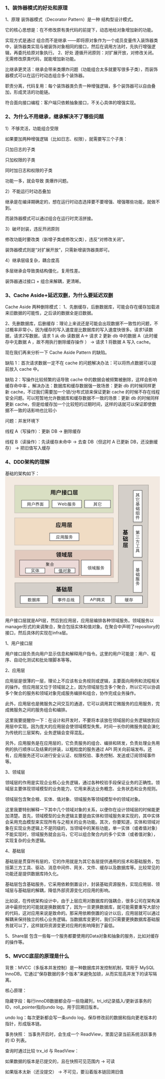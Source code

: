 ### 1、装饰器模式的好处和原理
1、原理
装饰器模式（Decorator Pattern）是一种 结构型设计模式。

它的核心思想是：在不修改原有类代码的前提下，动态地给对象增加新的功能。

实现方式是通过 组合而不是继承 ——即将原对象作为一个成员变量传入装饰器类中，装饰器类实现与被装饰对象相同的接口，然后在调用方法时，先执行增强逻辑，再委托给原对象执行。
2、好处
遵循开闭原则：对扩展开放，对修改关闭。无需修改原类代码，就能增加新功能。

比继承更灵活：继承会带来类爆炸问题（功能组合太多就要写很多子类），而装饰器模式可以在运行时动态组合多个装饰器。

职责分离，代码复用：每个装饰器类负责一种增强逻辑，多个装饰器可以自由叠加，形成灵活的功能链。

符合面向接口编程：客户端只依赖抽象接口，不关心具体的增强实现。

### 2、为什么不用继承，继承解决不了哪些问题
1）不够灵活，功能组合受限

如果要加两种增强逻辑（比如日志、权限），就需要写三个子类：

只加日志的子类

只加权限的子类

同时加日志和权限的子类

功能一多，就会导致 类爆炸问题。

2）不能运行时动态叠加

继承是在编译期确定的，想在运行时动态选择要不要增强、增强哪些功能，就做不到。

而装饰器模式可以通过组合在运行时灵活拼接。

3）破坏封装，违反开闭原则

修改功能时要改类（新增子类或修改父类），违反“对修改关闭”。

装饰器模式则是“对扩展开放”，只需新增装饰器类即可。

4）继承层级复杂，耦合度高

多层继承会导致类结构僵化，复用性差。

装饰器通过接口 + 组合来解耦，更清晰。

### 3、Cache Aside+延迟双删，为什么要延迟双删
Cache Aside 两种删除模式：
1、先删缓存，后删数据库，可能会存在缓存加载进来旧数据的可能性，之后读的数据全是旧数据。

2、先删数据库，后删缓存：理论上来说还是可能会出现数据不一致性的问题，不过概率非常小，因为缓存的写入速度是比数据库的写入速度快很多。请求1读数据，请求2写数据，请求 1 从 db 读数据 A-> 请求 2 更新 db 中的数据 A（此时缓存中无数据 A ，故不用执行删除缓存操作 ） -> 请求 1 将数据 A 写入 cache。

现在我们再来分析一下 Cache Aside Pattern 的缺陷。

缺陷 1：首次请求数据一定不在 cache 的问题解决办法：可以将热点数据可以提前放入 cache 中。

缺陷 2：写操作比较频繁的话导致 cache 中的数据会被频繁被删除，这样会影响缓存命中率 。解决办法：数据库和缓存数据强一致场景：更新 db 的时候同样更新 cache，不过我们需要加一个锁/分布式锁来保证更新 cache 的时候不存在线程安全问题。可以短暂地允许数据库和缓存数据不一致的场景：更新 db 的时候同样更新 cache，但是给缓存加一个比较短的过期时间，这样的话就可以保证即使数据不一致的话影响也比较小


问题：并发环境下

线程 A（写操作）：更新 DB → 删除缓存

线程 B（读操作）：先读缓存未命中 → 去查 DB（但这时 A 已更新 DB，还没删缓存） → 把旧值写入缓存


### 4、DDD架构的理解
基础的架构如下：
![alt text](../figs/image.png)
用户接口层就是API层，然后到应用层，应用层编排各种领域服务。领域服务以manager形式的来调聚合，聚合包括实体和值对象。在聚合中声明了repository的接口，然后具体的实现在infra层。

1、用户接口层

用户接口层负责向用户显示信息和解释用户指令。这里的用户可能是：用户、程序、自动化测试和批处理脚本等等。

2、应用层

应用层是很薄的一层，理论上不应该有业务规则或逻辑，主要面向用例和流程相关的操作。但应用层又位于领域层之上，因为领域层包含多个聚合，所以它可以协调多个聚合的服务和领域对象完成服务编排和组合，协作完成业务操作。

此外，应用层也是微服务之间交互的通道，它可以调用其它微服务的应用服务，完成微服务之间的服务组合和编排。

这里我要提醒你一下：在设计和开发时，不要将本该放在领域层的业务逻辑放到应用层中实现。因为庞大的应用层会使领域模型失焦，时间一长你的微服务就会演化为传统的三层架构，业务逻辑会变得混乱。

另外，应用服务是在应用层的，它负责服务的组合、编排和转发，负责处理业务用例的执行顺序以及结果的拼装，以粗粒度的服务通过 API 网关向前端发布。还有，应用服务还可以进行安全认证、权限校验、事务控制、发送或订阅领域事件等。

3、领域层

领域层的作用是实现企业核心业务逻辑，通过各种校验手段保证业务的正确性。领域层主要体现领域模型的业务能力，它用来表达业务概念、业务状态和业务规则。

领域层包含聚合根、实体、值对象、领域服务等领域模型中的领域对象。

这里我要特别解释一下其中几个领域对象的关系，以便你在设计领域层的时候能更加清楚。首先，领域模型的业务逻辑主要是由实体和领域服务来实现的，其中实体会采用充血模型来实现所有与之相关的业务功能。其次，你要知道，实体和领域对象在实现业务逻辑上不是同级的，当领域中的某些功能，单一实体（或者值对象）不能实现时，领域服务就会出马，它可以组合聚合内的多个实体（或者值对象），实现复杂的业务逻辑。

4、基础层

基础层是贯穿所有层的，它的作用就是为其它各层提供通用的技术和基础服务，包括第三方工具、驱动、消息中间件、网关、文件、缓存以及数据库等。比较常见的功能还是提供数据库持久化。

基础层包含基础服务，它采用依赖倒置设计，封装基础资源服务，实现应用层、领域层与基础层的解耦，降低外部资源变化对应用的影响。

比如说，在传统架构设计中，由于上层应用对数据库的强耦合，很多公司在架构演进中最担忧的可能就是换数据库了，因为一旦更换数据库，就可能需要重写大部分的代码，这对应用来说是致命的。那采用依赖倒置的设计以后，应用层就可以通过解耦来保持独立的核心业务逻辑。当数据库变更时，我们只需要更换数据库基础服务就可以了，这样就将资源变更对应用的影响降到了最低。

5、Share层
包含一些每一个服务都要使用的Data对象和抽象的服务，比如对缓存的操作等。

### 5、MVCC底层的原理是什么
背景：MVCC（多版本并发控制）是一种数据库并发控制机制，常用于 MySQL InnoDB。它通过“保存数据的多个版本”来避免加锁，从而实现高并发下的读写隔离。

核心原理：

隐藏字段：每行innoDB数据都会存一些隐藏列，tri_id记录插入/更新该事务的ID，roll_pointer指向undo log，用于回溯旧版本。

undo log：每次更新都会写一条undo log，保存修改前的数据和指向更老版本的指针，形成版本链。

事务快照：
当事务开启时，会生成一个 ReadView，里面记录当前系统活跃事务的 ID 列表。

查询时通过比较 trx_id 与 ReadView：

如果数据的版本是已提交的，且在快照可见范围内 → 可读

如果版本太新（还没提交） → 不可见，要沿着版本链回溯旧值